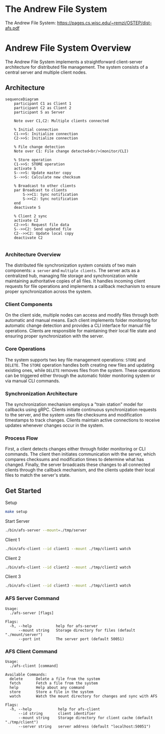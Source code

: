 # The Andrew File System
The Andrew File System: https://pages.cs.wisc.edu/~remzi/OSTEP/dist-afs.pdf

# Andrew File System Overview

The Andrew File System implements a straightforward client-server architecture for distributed file management. The system consists of a central server and multiple client nodes.


## Architecture
```mermaid
sequenceDiagram
    participant C1 as Client 1
    participant C2 as Client 2
    participant S as Server

    Note over C1,C2: Multiple clients connected
    
    % Initial connection
    C1->>S: Initialize connection
    C2->>S: Initialize connection
    
    % File change detection
    Note over C1: File change detected<br/>(monitor/CLI)
    
    % Store operation
    C1->>S: STORE operation
    activate S
    S-->>S: Update master copy
    S-->>S: Calculate new checksum
    
    % Broadcast to other clients
    par Broadcast to clients
        S->>C1: Sync notification
        S->>C2: Sync notification
    end
    deactivate S
    
    % Client 2 sync
    activate C2
    C2->>S: Request file data
    S-->>C2: Send updated file
    C2-->>C2: Update local copy
    deactivate C2
    
```

### Architecture Overview
The distributed file synchronization system consists of two main components: `a server` and `multiple clients`. The server acts as a centralized hub, managing file storage and synchronization while maintaining authoritative copies of all files. It handles incoming client requests for file operations and implements a callback mechanism to ensure proper synchronization across the system.

### Client Components
On the client side, multiple nodes can access and modify files through both automatic and manual means. Each client implements folder monitoring for automatic change detection and provides a CLI interface for manual file operations. Clients are responsible for maintaining their local file state and ensuring proper synchronization with the server.

### Core Operations
The system supports two key file management operations: `STORE` and `DELETE`. The `STORE` operation handles both creating new files and updating existing ones, while `DELETE` removes files from the system. These operations can be triggered either through the automatic folder monitoring system or via manual CLI commands.

### Synchronization Architecture
The synchronization mechanism employs a "train station" model for callbacks using gRPC. Clients initiate continuous synchronization requests to the server, and the system uses file checksums and modification timestamps to track changes. Clients maintain active connections to receive updates whenever changes occur in the system.

### Process Flow
First, a client detects changes either through folder monitoring or CLI commands. The client then initiates communication with the server, which compares checksums and modification times to determine what has changed. Finally, the server broadcasts these changes to all connected clients through the callback mechanism, and the clients update their local files to match the server's state.

## Get Started

Setup
```sh
make setup
```

Start Server
```sh
./bin/afs-server --mount=./tmp/server
```

Client 1
```sh
./bin/afs-client --id client1 --mount ./tmp/client1 watch
```

Client 2
```sh
./bin/afs-client --id client2 --mount ./tmp/client2 watch
```

Client 3
```sh
./bin/afs-client --id client3 --mount ./tmp/client3 watch
```


### AFS Server Command

```
Usage:
  ./afs-server [flags]

Flags:
  -h, --help           help for afs-server
      --mount string   Storage directory for files (default "./mount/server")
      --port int       The server port (default 50051)
```


### AFS Client Command

```
Usage:
  ./afs-client [command]

Available Commands:
  delete      Delete a file from the system
  fetch       Fetch a file from the system
  help        Help about any command
  store       Store a file in the system
  watch       Watch the mount directory for changes and sync with AFS

Flags:
  -h, --help            help for afs-client
      --id string       client identifier
      --mount string    Storage directory for client cache (default "./tmp/client")
      --server string   server address (default "localhost:50051")
```
